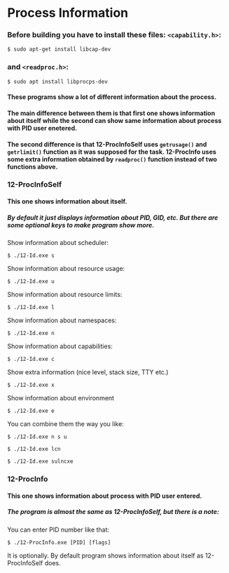 # Process Information

### Before building you have to install these files: `<capability.h>`:
```console
$ sudo apt-get install libcap-dev
```

### and `<readproc.h>`:
```console
$ sudo apt install libprocps-dev
```

#### These programs show a lot of different information about the process.
#### The main difference between them is that first one shows information about itself while the second can show same information about process with PID user enetered.

#### The second difference is that 12-ProcInfoSelf uses `getrusage()` and `getrlimit()` function as it was supposed for the task. 12-ProcInfo uses some extra information obtained by `readproc()` function instead of two functions above.


### 12-ProcInfoSelf 

#### This one shows information about itself.  

##### By default it just displays information about PID, GID, etc. But there are some optional keys to make program show more.

Show information about scheduler:
```console
$ ./12-Id.exe s
```

Show information about resource usage:
```console
$ ./12-Id.exe u
```

Show information about resource limits:
```console
$ ./12-Id.exe l
```

Show information about namespaces:
```console
$ ./12-Id.exe n
```

Show information about capabilities:
```console
$ ./12-Id.exe c
```

Show extra information (nice level, stack size, TTY etc.)
```console
$ ./12-Id.exe x
```

Show information about environment
```console
$ ./12-Id.exe e
```

You can combine them the way you like:
```console
$ ./12-Id.exe n s u
```
```console
$ ./12-Id.exe lcn
```
```console
$ ./12-Id.exe sulncxe
```


### 12-ProcInfo

#### This one shows information about process with PID user entered.

##### The program is almost the same as 12-ProcInfoSelf, but there is a note:
  You can enter PID number like that:

```console
$ ./12-ProcInfo.exe [PID] [flags]
```

  It is optionally. By default program shows information about itself as 12-ProcInfoSelf does.
